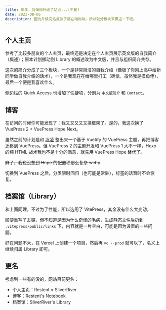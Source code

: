 ```yaml
---
title: 那年，我悄悄升级了站点...(不是)
date: 2023-08-06
description: 因为升级完站点脑子都在嗡嗡响，所以就分板块来概述一下吧。
---
```


## 个人主页

参考了比较多朋友的个人主页，最终还是决定在个人主页展示英文版的自我简介（概述）；原本计划挪动到 Library 的概述改为中文版，并且与组织简介共存。

这次的简介分成了三个板块，一个是非常简洁的自我介绍（像极了你刚上高中给新同学做自我介绍的话术），一个是我现在在给哪里打工（确信，虽然我是摸鱼佬），最后一个便是我喜欢什么。

侧边栏的 Quick Access 也增加了快捷项，分别为 `中文版简介` 和 `Contact`。

## 博客

在访问的时候你可能发现了：我又又又又又换框架了。是的，我这次换了 VuePress 2 + VuePress Hope Next。

虽然之前的计划是和 [冰凌](https://booling.cn) 整出来一个基于 Vuetify 的 VuePress 主题，再把博客迁移到 VuePress。但 VuePress 2 的主题开发和 VuePress 1 大不一样，Hexo 的纯 HTML 战术我也不是十分的满意，就先用 VuePress Hope 替代了。

~~麻了，我也没想到 Hope 的配置项那么复杂.webp~~

切换到 VuePress 之后，分类限时回归（也可能是常驻），标签的话暂时不会恢复。

## 档案馆（Library）

和上面同理，不过为了性能，所以选用了 VitePress，其余没有什么大变动。

顺便重写了友链，但不知道是因为什么奇怪的毛病，生成静态文件后扔到 `.vitepress/public/links` 下，内容就是一片空白，可能是因为设置的一些问题。

好在问题不大，在 Vercel 上创建一个项目，然后再 `vc --prod` 就可以了，名义上继续归属 Library 即可。

## 更名

考虑到一些有的没的，网站目前更名：

- 个人主页：Restent × SliverRiver
- 博客：Restent's Notebook
- 档案馆：SliverRiver's Library